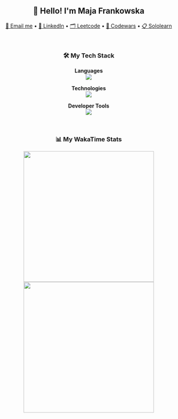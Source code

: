 <h2 align="center">👋 Hello! I'm Maja Frankowska</h2>

<p align="center">
  <a href="mailto:majafrankowskawork@gmail.com">📧 Email me</a> •
  <a href="https://www.linkedin.com/in/majafrankowska/">💼 LinkedIn</a> •
  <a href="https://www.leetcode.com/majafrankowska/">🗂️ Leetcode</a> • 
  <a href="https://www.codewars.com/users/majafrankowska">🎌 Codewars</a> •
  <a href="https://www.sololearn.com/profile/9348645">📋 Sololearn</a> 
</p>
<br>

<h3 align="center">🛠 My Tech Stack</h3>

<div align="center">

**Languages**  
<img src="https://skillicons.dev/icons?i=java,py,cs,cpp,js,html,css,bash" />

**Technologies**  
<img src="https://skillicons.dev/icons?i=azure,gcp,aws,spring,maven,django,wordpress" />


**Developer Tools**  
<img src="https://skillicons.dev/icons?i=git,kubernetes,docker,eclipse,vscode" />

</div>

<br>

<div align="center">
  <h3>📊 My WakaTime Stats</h3>
  <img height="350" src="https://wakatime.com/share/@majafrankowska/7dd581fb-c994-471d-9eaf-7851e3b61b54.svg"/>
  <!-- Optional second chart -->
  <img height="350" src="https://wakatime.com/share/@majafrankowska/71af26ce-e164-48cd-809f-64e3f347d530.svg"/> 
</div>
